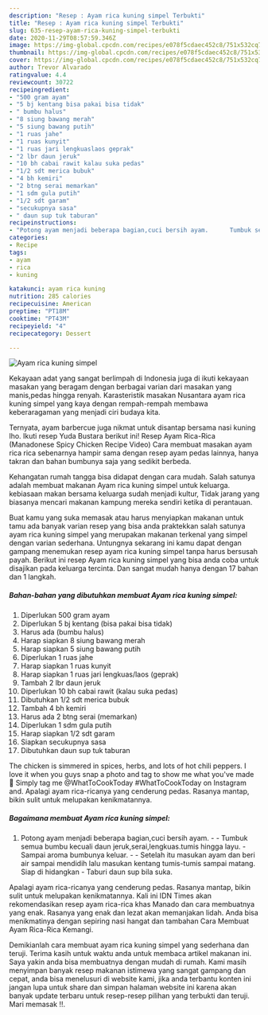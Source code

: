 ```yaml
---
description: "Resep : Ayam rica kuning simpel Terbukti"
title: "Resep : Ayam rica kuning simpel Terbukti"
slug: 635-resep-ayam-rica-kuning-simpel-terbukti
date: 2020-11-29T08:57:59.346Z
image: https://img-global.cpcdn.com/recipes/e078f5cdaec452c8/751x532cq70/ayam-rica-kuning-simpel-foto-resep-utama.jpg
thumbnail: https://img-global.cpcdn.com/recipes/e078f5cdaec452c8/751x532cq70/ayam-rica-kuning-simpel-foto-resep-utama.jpg
cover: https://img-global.cpcdn.com/recipes/e078f5cdaec452c8/751x532cq70/ayam-rica-kuning-simpel-foto-resep-utama.jpg
author: Trevor Alvarado
ratingvalue: 4.4
reviewcount: 30722
recipeingredient:
- "500 gram ayam"
- "5 bj kentang bisa pakai bisa tidak"
- " bumbu halus"
- "8 siung bawang merah"
- "5 siung bawang putih"
- "1 ruas jahe"
- "1 ruas kunyit"
- "1 ruas jari lengkuaslaos geprak"
- "2 lbr daun jeruk"
- "10 bh cabai rawit kalau suka pedas"
- "1/2 sdt merica bubuk"
- "4 bh kemiri"
- "2 btng serai memarkan"
- "1 sdm gula putih"
- "1/2 sdt garam"
- "secukupnya sasa"
- " daun sup tuk taburan"
recipeinstructions:
- "Potong ayam menjadi beberapa bagian,cuci bersih ayam.      Tumbuk semua bumbu kecuali daun jeruk,serai,lengkuas.tumis hingga layu. Sampai aroma bumbunya keluar.  Setelah itu masukan ayam dan beri air sampai mendidih lalu masukan kentang tumis-tumis sampai matang. Siap di hidangkan Taburi daun sup bila suka."
categories:
- Recipe
tags:
- ayam
- rica
- kuning

katakunci: ayam rica kuning 
nutrition: 285 calories
recipecuisine: American
preptime: "PT18M"
cooktime: "PT43M"
recipeyield: "4"
recipecategory: Dessert

---
```



![Ayam rica kuning simpel](https://img-global.cpcdn.com/recipes/e078f5cdaec452c8/751x532cq70/ayam-rica-kuning-simpel-foto-resep-utama.jpg)

Kekayaan adat yang sangat berlimpah di Indonesia juga di ikuti kekayaan masakan yang beragam dengan berbagai varian dari masakan yang manis,pedas hingga renyah. Karasteristik masakan Nusantara ayam rica kuning simpel yang kaya dengan rempah-rempah membawa keberaragaman yang menjadi ciri budaya kita.


Ternyata, ayam barbercue juga nikmat untuk disantap bersama nasi kuning lho. Ikuti resep Yuda Bustara berikut ini! Resep Ayam Rica-Rica (Manadonese Spicy Chicken Recipe Video) Cara membuat masakan ayam rica rica sebenarnya hampir sama dengan resep ayam pedas lainnya, hanya takran dan bahan bumbunya saja yang sedikit berbeda.

Kehangatan rumah tangga bisa didapat dengan cara mudah. Salah satunya adalah membuat makanan Ayam rica kuning simpel untuk keluarga. kebiasaan makan bersama keluarga sudah menjadi kultur, Tidak jarang yang biasanya mencari makanan kampung mereka sendiri ketika di perantauan.

Buat kamu yang suka memasak atau harus menyiapkan makanan untuk tamu ada banyak varian resep yang bisa anda praktekkan salah satunya ayam rica kuning simpel yang merupakan makanan terkenal yang simpel dengan varian sederhana. Untungnya sekarang ini kamu dapat dengan gampang menemukan resep ayam rica kuning simpel tanpa harus bersusah payah.
Berikut ini resep Ayam rica kuning simpel yang bisa anda coba untuk disajikan pada keluarga tercinta. Dan sangat mudah hanya dengan 17 bahan dan 1 langkah.


<!--inarticleads1-->

##### Bahan-bahan yang dibutuhkan membuat Ayam rica kuning simpel:

1. Diperlukan 500 gram ayam
1. Diperlukan 5 bj kentang (bisa pakai bisa tidak)
1. Harus ada  (bumbu halus)
1. Harap siapkan 8 siung bawang merah
1. Harap siapkan 5 siung bawang putih
1. Diperlukan 1 ruas jahe
1. Harap siapkan 1 ruas kunyit
1. Harap siapkan 1 ruas jari lengkuas/laos (geprak)
1. Tambah 2 lbr daun jeruk
1. Diperlukan 10 bh cabai rawit (kalau suka pedas)
1. Dibutuhkan 1/2 sdt merica bubuk
1. Tambah 4 bh kemiri
1. Harus ada 2 btng serai (memarkan)
1. Diperlukan 1 sdm gula putih
1. Harap siapkan 1/2 sdt garam
1. Siapkan secukupnya sasa
1. Dibutuhkan  daun sup tuk taburan


The chicken is simmered in spices, herbs, and lots of hot chili peppers. I love it when you guys snap a photo and tag to show me what you&#39;ve made 🙂 Simply tag me @WhatToCookToday #WhatToCookToday on Instagram and. Apalagi ayam rica-ricanya yang cenderung pedas. Rasanya mantap, bikin sulit untuk melupakan kenikmatannya. 

<!--inarticleads2-->

##### Bagaimana membuat  Ayam rica kuning simpel:

1. Potong ayam menjadi beberapa bagian,cuci bersih ayam. -      - Tumbuk semua bumbu kecuali daun jeruk,serai,lengkuas.tumis hingga layu. - Sampai aroma bumbunya keluar. -  - Setelah itu masukan ayam dan beri air sampai mendidih lalu masukan kentang tumis-tumis sampai matang. Siap di hidangkan - Taburi daun sup bila suka.


Apalagi ayam rica-ricanya yang cenderung pedas. Rasanya mantap, bikin sulit untuk melupakan kenikmatannya. Kali ini IDN Times akan rekomendasikan resep ayam rica-rica khas Manado dan cara membuatnya yang enak. Rasanya yang enak dan lezat akan memanjakan lidah. Anda bisa menikmatinya dengan sepiring nasi hangat dan tambahan Cara Membuat Ayam Rica-Rica Kemangi. 

Demikianlah cara membuat ayam rica kuning simpel yang sederhana dan teruji. Terima kasih untuk waktu anda untuk membaca artikel makanan ini. Saya yakin anda bisa membuatnya dengan mudah di rumah. Kami masih menyimpan banyak resep makanan istimewa yang sangat gampang dan cepat, anda bisa menelusuri di website kami, jika anda terbantu konten ini jangan lupa untuk share dan simpan halaman website ini karena akan banyak update terbaru untuk resep-resep pilihan yang terbukti dan teruji. Mari memasak !!. 
